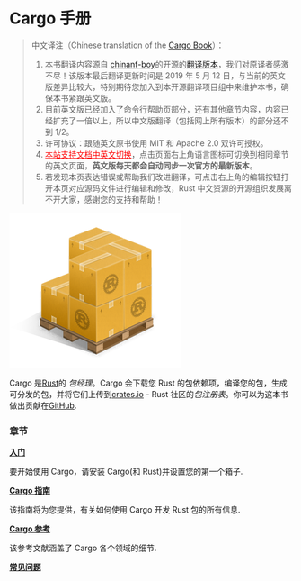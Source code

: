 # Cargo 手册

> 中文译注（Chinese translation of the [Cargo Book][cargo-book]）：
>
> 1. 本书翻译内容源自 [chinanf-boy]的开源的[翻译版本][chinanf-boy-cargo]，我们对原译者感激不尽！该版本最后翻译更新时间是 2019 年 5 月 12 日，与当前的英文版差异比较大，特别期待您加入到本开源翻译项目组中来维护本书，确保本书紧跟英文版。
> 2. 目前英文版已经加入了命令行帮助页部分，还有其他章节内容，内容已经扩充了一倍以上，所以中文版翻译（包括网上所有版本）的部分还不到 1/2。
> 3. 许可协议：跟随英文原书使用 MIT 和 Apache 2.0 双许可授权。
> 4. <a href="https://rustwiki.org/zh-CN/cargo" style="color:red;">本站支持文档中英文切换</a>，点击页面右上角语言图标可切换到相同章节的英文页面，**英文版每天都会自动同步一次官方的最新版本**。
> 5. 若发现本页表达错误或帮助我们改进翻译，可点击右上角的编辑按钮打开本页对应源码文件进行编辑和修改，Rust 中文资源的开源组织发展离不开大家，感谢您的支持和帮助！

[cargo-book]: https://doc.rust-lang.org/cargo
[chinanf-boy]: https://github.com/chinanf-boy
[chinanf-boy-cargo]: https://github.com/chinanf-boy/cargo-book-zh

![Cargo Logo](images/Cargo-Logo-Small.png)

Cargo 是[Rust]的 _包经理_。Cargo 会下载您 Rust 的包依赖项，编译您的包，生成可分发的包，并将它们上传到[crates.io] - Rust 社区的*包注册表*。你可以为这本书做出贡献在[GitHub].

### 章节

**[入门](getting-started/index.md)**

要开始使用 Cargo，请安装 Cargo(和 Rust)并设置您的第一个箱子.

**[Cargo 指南](guide/index.md)**

该指南将为您提供，有关如何使用 Cargo 开发 Rust 包的所有信息.

**[Cargo 参考](reference/index.md)**

该参考文献涵盖了 Cargo 各个领域的细节.

**[常见问题](faq.md)**

[rust]: https://www.rust-lang.org/
[crates.io]: https://crates.io/
[github]: https://github.com/rust-lang/cargo/tree/master/src/doc/src

